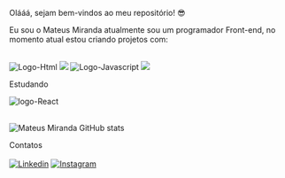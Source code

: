 Olááá, sejam bem-vindos ao meu repositório! :sunglasses:

Eu sou o Mateus Miranda atualmente sou um programador Front-end, no momento atual estou criando projetos com: 
<br>
<br>

<img src="https://img.shields.io/badge/HTML5-E34F26?style=for-the-badge&logo=html5&logoColor=white" alt="Logo-Html" >
<img src="https://img.shields.io/badge/CSS3-1572B6?style=for-the-badge&logo=css3&logoColor=white alt="Logo-Css">
<img src="https://img.shields.io/badge/JavaScript-F7DF1E?style=for-the-badge&logo=javascript&logoColor=black" alt="Logo-Javascript">
<img src="https://img.shields.io/badge/Node.js-43853D?style=for-the-badge&logo=node.js&logoColor=green">

<br>

Estudando 

<img src="https://img.shields.io/badge/React-white?style=for-the-badge&logo=react&logoColor=61DAFB" alt="logo-React">
<br>
<br>

![Mateus Miranda GitHub stats](https://github-readme-stats.vercel.app/api?username=MateusMiranda20&show_icons=true&theme=radical)

Contatos 
<br><br>
 [![Linkedin](https://img.shields.io/badge/LinkedIn-0077B5?style=for-the-badge&logo=linkedin&logoColor=white)](https://www.linkedin.com/in/mateus-miranda-143374220/)
  [![Instagram](https://img.shields.io/badge/Instagram-E4405F?style=for-the-badge&logo=instagram&logoColor=white)](https://www.instagram.com/maateus_miirandaa/)

